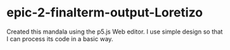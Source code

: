 # epic-2-finalterm-output-Loretizo
Created this mandala using the p5.js Web editor. I use simple design so that I can process its code in a basic way.
